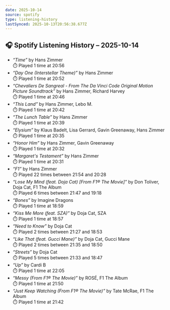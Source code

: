 ```yaml
---
date: 2025-10-14
source: spotify
type: listening-history
lastSynced: 2025-10-13T20:56:38.677Z
---
```


## 🎧 Spotify Listening History – 2025-10-14

- *“Time”* by Hans Zimmer  
  ⏱️ Played 1 time at 20:56
- *“Day One (Interstellar Theme)”* by Hans Zimmer  
  ⏱️ Played 1 time at 20:52
- *“Chevaliers De Sangreal - From The Da Vinci Code Original Motion Picture Soundtrack”* by Hans Zimmer, Richard Harvey  
  ⏱️ Played 1 time at 20:46
- *“This Land”* by Hans Zimmer, Lebo M.  
  ⏱️ Played 1 time at 20:42
- *“The Lunch Table”* by Hans Zimmer  
  ⏱️ Played 1 time at 20:39
- *“Elysium”* by Klaus Badelt, Lisa Gerrard, Gavin Greenaway, Hans Zimmer  
  ⏱️ Played 1 time at 20:35
- *“Honor Him”* by Hans Zimmer, Gavin Greenaway  
  ⏱️ Played 1 time at 20:32
- *“Margaret's Testament”* by Hans Zimmer  
  ⏱️ Played 1 time at 20:31
- *“F1”* by Hans Zimmer  
  ⏱️ Played 22 times between 21:54 and 20:28
- *“Lose My Mind (feat. Doja Cat) [From F1® The Movie]”* by Don Toliver, Doja Cat, F1 The Album  
  ⏱️ Played 6 times between 21:47 and 19:18
- *“Bones”* by Imagine Dragons  
  ⏱️ Played 1 time at 18:59
- *“Kiss Me More (feat. SZA)”* by Doja Cat, SZA  
  ⏱️ Played 1 time at 18:57
- *“Need to Know”* by Doja Cat  
  ⏱️ Played 2 times between 21:27 and 18:53
- *“Like That (feat. Gucci Mane)”* by Doja Cat, Gucci Mane  
  ⏱️ Played 2 times between 21:35 and 18:50
- *“Streets”* by Doja Cat  
  ⏱️ Played 5 times between 21:33 and 18:47
- *“Up”* by Cardi B  
  ⏱️ Played 1 time at 22:05
- *“Messy (From F1® The Movie)”* by ROSÉ, F1 The Album  
  ⏱️ Played 1 time at 21:50
- *“Just Keep Watching (From F1® The Movie)”* by Tate McRae, F1 The Album  
  ⏱️ Played 1 time at 21:42
